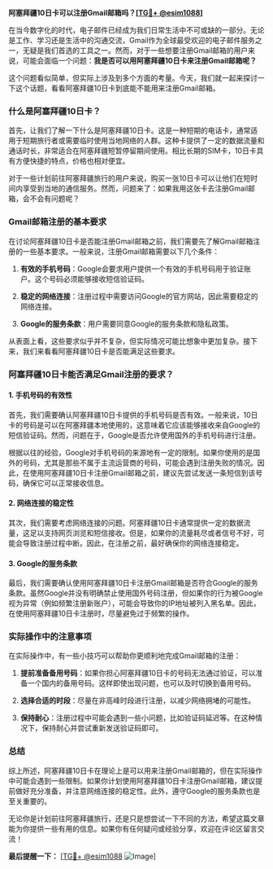 **阿塞拜疆10日卡可以注册Gmail邮箱吗？[[TG💪+ @esim1088](https://t.me/s/esim1088)]**

在当今数字化的时代，电子邮件已经成为我们日常生活中不可或缺的一部分。无论是工作、学习还是生活中的沟通交流，Gmail作为全球最受欢迎的电子邮件服务之一，无疑是我们首选的工具之一。然而，对于一些想要注册Gmail邮箱的用户来说，可能会面临一个问题：**我是否可以用阿塞拜疆10日卡来注册Gmail邮箱呢？**

这个问题看似简单，但实际上涉及到多个方面的考量。今天，我们就一起来探讨一下这个话题，看看阿塞拜疆10日卡到底能不能用来注册Gmail邮箱。

### 什么是阿塞拜疆10日卡？

首先，让我们了解一下什么是阿塞拜疆10日卡。这是一种短期的电话卡，通常适用于短期旅行者或需要临时使用当地网络的人群。这种卡提供了一定的数据流量和通话时长，非常适合在阿塞拜疆短暂停留期间使用。相比长期的SIM卡，10日卡具有方便快捷的特点，价格也相对便宜。

对于一些计划前往阿塞拜疆旅行的用户来说，购买一张10日卡可以让他们在短时间内享受到当地的通信服务。然而，问题来了：如果我用这张卡去注册Gmail邮箱，会不会有问题呢？

### Gmail邮箱注册的基本要求

在讨论阿塞拜疆10日卡是否能注册Gmail邮箱之前，我们需要先了解Gmail邮箱注册的一些基本要求。一般来说，注册Gmail邮箱需要以下几个条件：

1. **有效的手机号码**：Google会要求用户提供一个有效的手机号码用于验证账户。这个号码必须能够接收短信验证码。
   
2. **稳定的网络连接**：注册过程中需要访问Google的官方网站，因此需要稳定的网络连接。

3. **Google的服务条款**：用户需要同意Google的服务条款和隐私政策。

从表面上看，这些要求似乎并不复杂，但实际情况可能比想象中更加复杂。接下来，我们来看看阿塞拜疆10日卡是否能满足这些要求。

### 阿塞拜疆10日卡能否满足Gmail注册的要求？

#### 1. 手机号码的有效性

首先，我们需要确认阿塞拜疆10日卡提供的手机号码是否有效。一般来说，10日卡的号码是可以在阿塞拜疆本地使用的，这意味着它应该能够接收来自Google的短信验证码。然而，问题在于，Google是否允许使用国外的手机号码进行注册。

根据以往的经验，Google对手机号码的来源地有一定的限制。如果你使用的是国外的号码，尤其是那些不属于主流运营商的号码，可能会遇到注册失败的情况。因此，在使用阿塞拜疆10日卡注册Gmail邮箱之前，建议先尝试发送一条短信到该号码，确保它可以正常接收信息。

#### 2. 网络连接的稳定性

其次，我们需要考虑网络连接的问题。阿塞拜疆10日卡通常提供一定的数据流量，这足以支持网页浏览和短信接收。但是，如果你的流量耗尽或者信号不好，可能会导致注册过程中断。因此，在注册之前，最好确保你的网络连接稳定。

#### 3. Google的服务条款

最后，我们需要确认使用阿塞拜疆10日卡注册Gmail邮箱是否符合Google的服务条款。虽然Google并没有明确禁止使用国外号码注册，但如果你的行为被Google视为异常（例如频繁注册新账户），可能会导致你的IP地址被列入黑名单。因此，在使用阿塞拜疆10日卡注册时，尽量避免过于频繁的操作。

### 实际操作中的注意事项

在实际操作中，有一些小技巧可以帮助你更顺利地完成Gmail邮箱的注册：

1. **提前准备备用号码**：如果你担心阿塞拜疆10日卡的号码无法通过验证，可以准备一个国内的备用号码。这样即使出现问题，也可以及时切换到备用号码。

2. **选择合适的时段**：尽量在非高峰时段进行注册，以减少网络拥堵的可能性。

3. **保持耐心**：注册过程中可能会遇到一些小问题，比如验证码延迟等。在这种情况下，保持耐心并尝试重新发送验证码即可。

### 总结

综上所述，阿塞拜疆10日卡在理论上是可以用来注册Gmail邮箱的，但在实际操作中可能会遇到一些限制。如果你计划使用阿塞拜疆10日卡注册Gmail邮箱，建议提前做好充分准备，并注意网络连接的稳定性。此外，遵守Google的服务条款也是至关重要的。

无论你是计划前往阿塞拜疆旅行，还是只是想尝试一下不同的方法，希望这篇文章能为你提供一些有用的信息。如果你有任何疑问或经验分享，欢迎在评论区留言交流！

**最后提醒一下：** [[TG💪+ @esim1088](https://t.me/s/esim1088) ![Image](https://i.postimg.cc/4NQfJmqS/Snipaste-2025-05-13-00-14-12.png)]